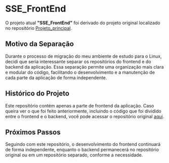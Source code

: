 # SSE_FrontEnd

O projeto atual **"SSE_FrontEnd"** foi derivado do projeto original localizado no repositório [Projeto_principal](https://github.com/Danilo00Freitas/Projeto_principal).

## Motivo da Separação

Durante o processo de migração do meu ambiente de estudo para o Linux, decidi que seria interessante separar os repositórios do frontend e do backend da aplicação. Essa separação permite uma organização mais clara e modular do código, facilitando o desenvolvimento e a manutenção de cada parte da aplicação de forma independente.

## Histórico do Projeto

Este repositório contém apenas a parte de frontend da aplicação. Caso queira ver o que foi feito anteriormente, incluindo o código que foi dividido entre o frontend e o backend, você pode acessar o repositório original [aqui](https://github.com/Danilo00Freitas/Projeto_principal).

## Próximos Passos

Seguindo com este repositório, o desenvolvimento do frontend continuará de forma independente, enquanto o backend permanecerá no repositório original ou em um repositório separado, conforme a necessidade.
